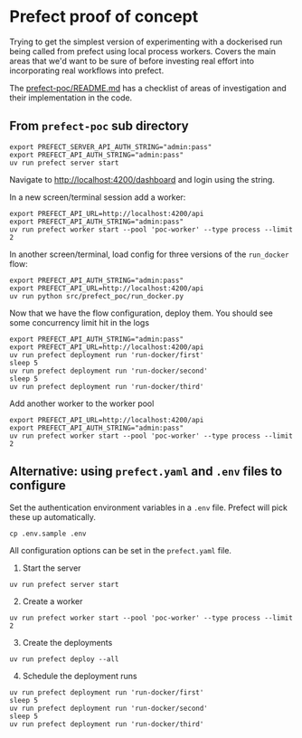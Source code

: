 # Prefect proof of concept

Trying to get the simplest version of experimenting with a dockerised run being called from prefect using local process workers. 
Covers the main areas that we'd want to be sure of before investing real effort into incorporating real workflows into prefect. 

The [prefect-poc/README.md](prefect-poc/README.md) has a checklist of areas of investigation 
and their implementation in the code. 

## From `prefect-poc` sub directory

```shell
export PREFECT_SERVER_API_AUTH_STRING="admin:pass"
export PREFECT_API_AUTH_STRING="admin:pass"
uv run prefect server start
```

Navigate to <http://localhost:4200/dashboard> and login using the string.

In a new screen/terminal session add a worker:

```shell
export PREFECT_API_URL=http://localhost:4200/api
export PREFECT_API_AUTH_STRING="admin:pass"
uv run prefect worker start --pool 'poc-worker' --type process --limit 2
```

In another screen/terminal, load config for three versions of the `run_docker` flow:

```shell
export PREFECT_API_AUTH_STRING="admin:pass"
export PREFECT_API_URL=http://localhost:4200/api
uv run python src/prefect_poc/run_docker.py
```

Now that we have the flow configuration, deploy them. You should see some concurrency limit hit in the logs 

```shell
export PREFECT_API_AUTH_STRING="admin:pass"
export PREFECT_API_URL=http://localhost:4200/api
uv run prefect deployment run 'run-docker/first'
sleep 5 
uv run prefect deployment run 'run-docker/second'
sleep 5 
uv run prefect deployment run 'run-docker/third'
```

Add another worker to the worker pool

```shell
export PREFECT_API_URL=http://localhost:4200/api
export PREFECT_API_AUTH_STRING="admin:pass"
uv run prefect worker start --pool 'poc-worker' --type process --limit 2
```

## Alternative: using `prefect.yaml` and `.env` files to configure

Set the authentication environment variables in a `.env` file. Prefect will pick these up automatically.

```shell
cp .env.sample .env
```

All configuration options can be set in the `prefect.yaml` file. 

1. Start the server

```shell
uv run prefect server start
```

2. Create a worker

```shell
uv run prefect worker start --pool 'poc-worker' --type process --limit 2
```

3. Create the deployments

```shell
uv run prefect deploy --all
```

4. Schedule the deployment runs

```shell
uv run prefect deployment run 'run-docker/first'
sleep 5 
uv run prefect deployment run 'run-docker/second'
sleep 5 
uv run prefect deployment run 'run-docker/third'
```

